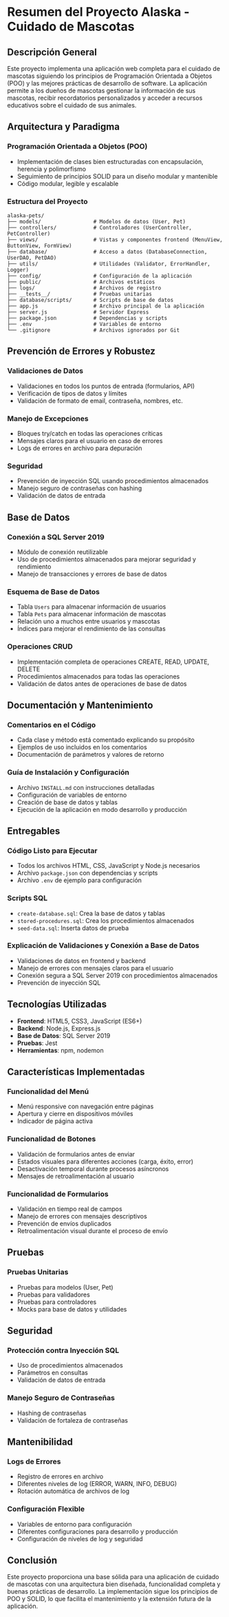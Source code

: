 # Resumen del Proyecto Alaska - Cuidado de Mascotas

## Descripción General

Este proyecto implementa una aplicación web completa para el cuidado de mascotas siguiendo los principios de Programación Orientada a Objetos (POO) y las mejores prácticas de desarrollo de software. La aplicación permite a los dueños de mascotas gestionar la información de sus mascotas, recibir recordatorios personalizados y acceder a recursos educativos sobre el cuidado de sus animales.

## Arquitectura y Paradigma

### Programación Orientada a Objetos (POO)
- Implementación de clases bien estructuradas con encapsulación, herencia y polimorfismo
- Seguimiento de principios SOLID para un diseño modular y mantenible
- Código modular, legible y escalable

### Estructura del Proyecto
```
alaska-pets/
├── models/                 # Modelos de datos (User, Pet)
├── controllers/            # Controladores (UserController, PetController)
├── views/                  # Vistas y componentes frontend (MenuView, ButtonView, FormView)
├── database/               # Acceso a datos (DatabaseConnection, UserDAO, PetDAO)
├── utils/                  # Utilidades (Validator, ErrorHandler, Logger)
├── config/                 # Configuración de la aplicación
├── public/                 # Archivos estáticos
├── logs/                   # Archivos de registro
├── __tests__/              # Pruebas unitarias
├── database/scripts/       # Scripts de base de datos
├── app.js                  # Archivo principal de la aplicación
├── server.js               # Servidor Express
├── package.json            # Dependencias y scripts
├── .env                    # Variables de entorno
└── .gitignore              # Archivos ignorados por Git
```

## Prevención de Errores y Robustez

### Validaciones de Datos
- Validaciones en todos los puntos de entrada (formularios, API)
- Verificación de tipos de datos y límites
- Validación de formato de email, contraseña, nombres, etc.

### Manejo de Excepciones
- Bloques try/catch en todas las operaciones críticas
- Mensajes claros para el usuario en caso de errores
- Logs de errores en archivo para depuración

### Seguridad
- Prevención de inyección SQL usando procedimientos almacenados
- Manejo seguro de contraseñas con hashing
- Validación de datos de entrada

## Base de Datos

### Conexión a SQL Server 2019
- Módulo de conexión reutilizable
- Uso de procedimientos almacenados para mejorar seguridad y rendimiento
- Manejo de transacciones y errores de base de datos

### Esquema de Base de Datos
- Tabla `Users` para almacenar información de usuarios
- Tabla `Pets` para almacenar información de mascotas
- Relación uno a muchos entre usuarios y mascotas
- Índices para mejorar el rendimiento de las consultas

### Operaciones CRUD
- Implementación completa de operaciones CREATE, READ, UPDATE, DELETE
- Procedimientos almacenados para todas las operaciones
- Validación de datos antes de operaciones de base de datos

## Documentación y Mantenimiento

### Comentarios en el Código
- Cada clase y método está comentado explicando su propósito
- Ejemplos de uso incluidos en los comentarios
- Documentación de parámetros y valores de retorno

### Guía de Instalación y Configuración
- Archivo `INSTALL.md` con instrucciones detalladas
- Configuración de variables de entorno
- Creación de base de datos y tablas
- Ejecución de la aplicación en modo desarrollo y producción

## Entregables

### Código Listo para Ejecutar
- Todos los archivos HTML, CSS, JavaScript y Node.js necesarios
- Archivo `package.json` con dependencias y scripts
- Archivo `.env` de ejemplo para configuración

### Scripts SQL
- `create-database.sql`: Crea la base de datos y tablas
- `stored-procedures.sql`: Crea los procedimientos almacenados
- `seed-data.sql`: Inserta datos de prueba

### Explicación de Validaciones y Conexión a Base de Datos
- Validaciones de datos en frontend y backend
- Manejo de errores con mensajes claros para el usuario
- Conexión segura a SQL Server 2019 con procedimientos almacenados
- Prevención de inyección SQL

## Tecnologías Utilizadas

- **Frontend**: HTML5, CSS3, JavaScript (ES6+)
- **Backend**: Node.js, Express.js
- **Base de Datos**: SQL Server 2019
- **Pruebas**: Jest
- **Herramientas**: npm, nodemon

## Características Implementadas

### Funcionalidad del Menú
- Menú responsive con navegación entre páginas
- Apertura y cierre en dispositivos móviles
- Indicador de página activa

### Funcionalidad de Botones
- Validación de formularios antes de enviar
- Estados visuales para diferentes acciones (carga, éxito, error)
- Desactivación temporal durante procesos asíncronos
- Mensajes de retroalimentación al usuario

### Funcionalidad de Formularios
- Validación en tiempo real de campos
- Manejo de errores con mensajes descriptivos
- Prevención de envíos duplicados
- Retroalimentación visual durante el proceso de envío

## Pruebas

### Pruebas Unitarias
- Pruebas para modelos (User, Pet)
- Pruebas para validadores
- Pruebas para controladores
- Mocks para base de datos y utilidades

## Seguridad

### Protección contra Inyección SQL
- Uso de procedimientos almacenados
- Parámetros en consultas
- Validación de datos de entrada

### Manejo Seguro de Contraseñas
- Hashing de contraseñas
- Validación de fortaleza de contraseñas

## Mantenibilidad

### Logs de Errores
- Registro de errores en archivo
- Diferentes niveles de log (ERROR, WARN, INFO, DEBUG)
- Rotación automática de archivos de log

### Configuración Flexible
- Variables de entorno para configuración
- Diferentes configuraciones para desarrollo y producción
- Configuración de niveles de log y seguridad

## Conclusión

Este proyecto proporciona una base sólida para una aplicación de cuidado de mascotas con una arquitectura bien diseñada, funcionalidad completa y buenas prácticas de desarrollo. La implementación sigue los principios de POO y SOLID, lo que facilita el mantenimiento y la extensión futura de la aplicación.